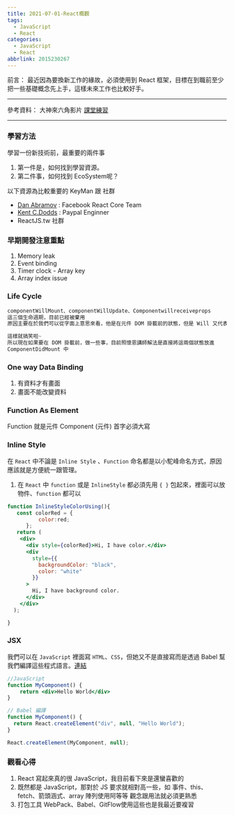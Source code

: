 ```yaml
---
title: 2021-07-01-React概觀
tags:
  - JavaScript
  - React
categories:
  - JavaScript
  - React
abbrlink: 2015230267
---
```

前言：
最近因為要換新工作的緣故，必須使用到 React 框架，目標在到職前至少把一些基礎概念先上手，這樣未來工作也比較好手。
<!-- more -->
---
參考資料：
大神來六角影片
[課堂練習](https://codesandbox.io/s/liujiaoxueyuan-react-congxinshoudaoshizhan-i-hnwfy)

---

### 學習方法
學習一份新技術前，最重要的兩件事
1. 第一件是，如何找到學習資源。
2. 第二件事，如何找到 EcoSystem呢？

以下資源為比較重要的 KeyMan 跟 社群
- [Dan Abramov](https://twitter.com/dan_abramov) : Facebook React Core Team
- [Kent C.Dodds](https://twitter.com/kentcdodds) : Paypal Enginner
- ReactJS.tw 社群

### **早期開發注意重點**
1. Memory leak
2. Event binding
3. Timer clock - Array key
4. Array index issue

### Life Cycle

```jsx
componentWillMount、componentWillUpdate、Componentwillreceiveprops
這三個生命週期，目前已經被棄用
原因主要在於我們可以從字面上意思來看，他是在元件 DOM 掛載前的狀態，但是 Will 又代表可能發生、也可能不會發生，代表我們在這狀態上如果做一些事情，如撈取資料等情況，就是資料可能部會產出

這樣就搞笑啦~
所以現在如果要在 DOM 掛載前，做一些事，目前照懷恩講師解法是直接將這兩個狀態放進
ComponentDidMount 中
```

### One way Data Binding
1. 有資料才有畫面
2. 畫面不能改變資料

### Function As Element
Function 就是元件
Component (元件) 首字必須大寫

### Inline Style
在 `React` 中不論是 `Inline Style` 、`Function` 命名都是以小駝峰命名方式，原因應該就是方便統一跟管理。

1. 在 `React` 中 `function` 或是 `InlineStyle` 都必須先用 `{ }` 包起來，裡面可以放物件、`function` 都可以

```jsx
function InlineStyleColorUsing(){
   const colorRed = {
          color:red;
      };
   return (
    <div>
      <div style={colorRed}>Hi, I have color.</div>
      <div
        style={{
          backgroundColor: "black",
          color: "white"
        }}
      >
        Hi, I have background color.
      </div>
    </div>
  );

}
```

### JSX

我們可以在 `JavaScript` 裡面寫 `HTML`、`CSS`，但她又不是直接寫而是透過 Babel 幫我們編譯這些程式語言。[連結](https://babeljs.io/repl#?browsers=&build=&builtIns=false&corejs=3.6&spec=false&loose=false&code_lz=GYVwdgxgLglg9mABAWQJ4GE4FsAOCCmYUAFAJSIDeAUAJABO-UIdSAPACYwBuAfABL4ANoLiIA6nDqD2rAPSdeVAL5VWaTLgJFEsnkA&debug=false&forceAllTransforms=false&shippedProposals=false&circleciRepo=&evaluate=false&fileSize=false&timeTravel=true&sourceType=module&lineWrap=false&presets=env%2Ces2015%2Creact&prettier=true&targets=&version=7.8.7&externalPlugins=)

```jsx
//JavaScript
function MyComponent() {
	return <div>Hello World</div>
}

// Babel 編譯
function MyComponent() {
  return React.createElement("div", null, "Hello World");
}

React.createElement(MyComponent, null);
```

### 觀看心得
1. React 寫起來真的很 JavaScript，我目前看下來是還蠻喜歡的
2. 既然都是 JavaScript，那對於 JS 要求就相對高一些，如 事件、this、fetch、箭頭涵式、array 陣列使用阿等等 觀念跟用法就必須更熟悉
3. 打包工具 WebPack、Babel、GitFlow使用這些也是我最近要複習